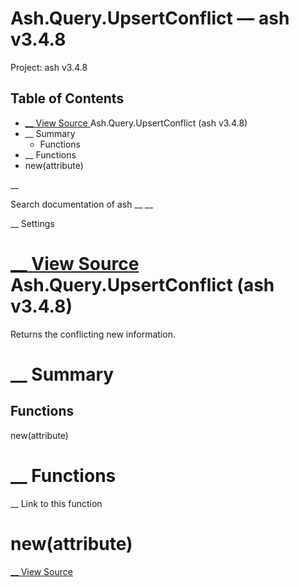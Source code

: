 # Ash.Query.UpsertConflict — ash v3.4.8

Project: ash v3.4.8

## Table of Contents

- [ __ View Source ](external_link) Ash.Query.UpsertConflict (ash v3.4.8)
- __ Summary
  - Functions
- __ Functions
- new(attribute)

__

Search documentation of ash __ __

__ Settings

#  [ __ View Source ](external_link) Ash.Query.UpsertConflict (ash v3.4.8)

Returns the conflicting new information.

#  __ Summary

##  Functions

new(attribute)

#  __ Functions

__ Link to this function

# new(attribute)

[ __ View Source ](external_link)
